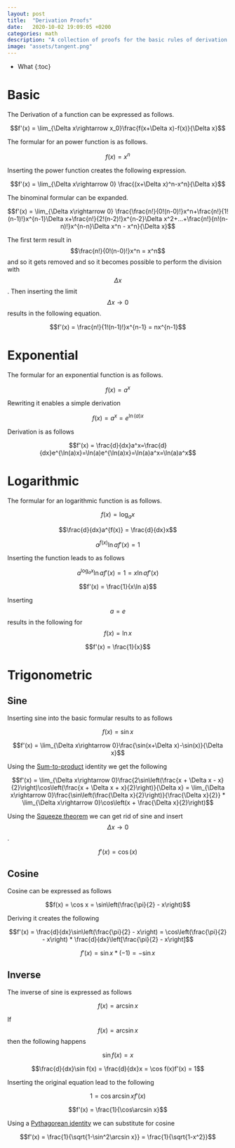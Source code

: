 ```yaml
---
layout: post
title:  "Derivation Proofs"
date:   2020-10-02 19:09:05 +0200
categories: math
description: "A collection of proofs for the basic rules of derivation."
image: "assets/tangent.png"
---
```

* What
{:toc}

# Basic
The Derivation of a function can be expressed as follows.

$$f'(x) = \lim_{\Delta x\rightarrow x_0}\frac{f(x+\Delta x)-f(x)}{\Delta x}$$

The formular for an power function is as follows.

$$f(x)=x^n$$

Inserting the power function creates the following expression.

$$f'(x) = \lim_{\Delta x\rightarrow 0} \frac{(x+\Delta x)^n-x^n}{\Delta x}$$ 

The binominal formular can be expanded.

$$f'(x) = \lim_{\Delta x\rightarrow 0} \frac{\frac{n!}{0!(n-0)!}x^n+\frac{n!}{1!(n-1)!}x^{n-1}\Delta x+\frac{n!}{2!(n-2)!}x^{n-2}\Delta x^2+...+\frac{n!}{n!(n-n)!}x^{n-n}\Delta x^n - x^n}{\Delta x}$$ 

The first term result in $$\frac{n!}{0!(n-0)!}x^n = x^n$$ and so it gets removed and so it becomes possible to perform the division with $$\Delta x$$. Then inserting the limit $$\Delta x \rightarrow 0$$ results in the following equation.

$$f'(x) = \frac{n!}{1!(n-1)!}x^{n-1} = nx^{n-1}$$

# Exponential
The formular for an exponential function is as follows.

$$f(x) = a^x$$

Rewriting it enables a simple derivation 

$$f(x) = a^x = e^{\ln(a)x}$$

Derivation is as follows

$$f'(x) = \frac{d}{dx}a^x=\frac{d}{dx}e^{\ln(a)x}=\ln(a)e^{\ln(a)x}=\ln(a)a^x=\ln(a)a^x$$

# Logarithmic
The formular for an logarithmic function is as follows.

$$f(x) = \log_a x$$

$$\frac{d}{dx}a^{f(x)} = \frac{d}{dx}x$$

$$a^{f(x)}\ln a f'(x) = 1$$

Inserting the function leads to as follows

$$a^{\log_a x}\ln a f'(x) = 1 = x\ln a f'(x)$$

$$f'(x) = \frac{1}{x\ln a}$$

Inserting $$a = e$$ results in the following for $$f(x) = \ln x$$

$$f'(x) = \frac{1}{x}$$

# Trigonometric
## Sine
Inserting sine into the basic formular results to as follows

$$f(x) = \sin x$$

$$f'(x) = \lim_{\Delta x\rightarrow 0}\frac{\sin(x+\Delta x)-\sin(x)}{\Delta x}$$

Using the [Sum-to-product](https://en.wikipedia.org/wiki/List_of_trigonometric_identities#Product-to-sum_and_sum-to-product_identities) identity we get the following

$$f'(x) = \lim_{\Delta x\rightarrow 0}\frac{2\sin\left(\frac{x + \Delta x - x}{2}\right)\cos\left(\frac{x + \Delta x + x}{2}\right)}{\Delta x} = \lim_{\Delta x\rightarrow 0}\frac{\sin\left(\frac{\Delta x}{2}\right)}{\frac{\Delta x}{2}} * \lim_{\Delta x\rightarrow 0}\cos\left(x + \frac{\Delta x}{2}\right)$$

Using the [Squeeze theorem](https://en.wikipedia.org/wiki/Squeeze_theorem#Second_example) we can get rid of sine and insert $$\Delta x \rightarrow 0$$.

$$f'(x) = \cos(x)$$

## Cosine
Cosine can be expressed as follows

$$f(x) = \cos x = \sin\left(\frac{\pi}{2} - x\right)$$

Deriving it creates the following

$$f'(x) = \frac{d}{dx}\sin\left(\frac{\pi}{2} - x\right) = \cos\left(\frac{\pi}{2} - x\right) * \frac{d}{dx}\left[\frac{\pi}{2} - x\right]$$

$$f'(x) = \sin x * (-1) = -\sin x$$

## Inverse
The inverse of sine is expressed as follows

$$f(x) = \arcsin x$$

If $$f(x) = \arcsin x$$ then the following happens

$$\sin f(x) = x$$

$$\frac{d}{dx}\sin f(x) = \frac{d}{dx}x = \cos f(x)f'(x) = 1$$

Inserting the original equation lead to the following

$$1 = \cos\arcsin xf'(x)$$

$$f'(x) = \frac{1}{\cos\arcsin x}$$

Using a [Pythagorean identity](https://en.wikipedia.org/wiki/List_of_trigonometric_identities#Pythagorean_identities) we can substitute for cosine

$$f'(x) = \frac{1}{\sqrt{1-\sin^2\arcsin x}} = \frac{1}{\sqrt{1-x^2}}$$